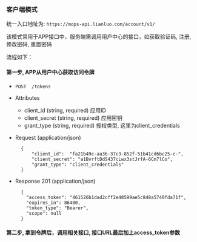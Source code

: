 ### 客户端模式

统一入口地址为: `https://mops-api.lianluo.com/account/v1/`

该模式常用于APP接口中，服务端需调用用户中心的接口，如获取验证码, 注册, 修改密码, 重置密码

流程如下：

####  第一步, APP从用户中心获取访问令牌

+ `POST  /tokens`

+ Attributes
  + client_id  (string, required) 应用ID
  + client_secret (string, required) 应用密钥
  + grant_type (string, required) 授权类型, 这里为client_credentials

+ Request (application/json)  

        {
            "client_id":  "fa21b49c-aa3b-37c3-852f-51b41cd6bc25-c-",
            "client_secret": "a1BvrftDdS437cLwx3stJrfA-6Cm7lCo",
            "grant_type": "client_credentials"
        }

+ Response 201 (application/json)    

        {
          "access_token": "461526b1dad2cff2e48599ae5c848a5740fda71f",
          "expires_in": 86400,
          "token_type": "Bearer",
          "scope": null
        }


####  第二步, 拿到令牌后，调用相关接口, 接口URL最后加上access_token参数